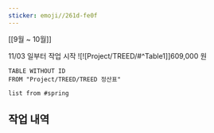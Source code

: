 ```yaml
---
sticker: emoji//261d-fe0f
---
```

[[9월 ~ 10월]]

11/03 일부터 작업 시작
![![Project/TREED/#^Table1]]609,000 원


```dataview
TABLE WITHOUT ID
FROM "Project/TREED/TREED 정산표"
```

```dataview
list from #spring  
```

## 작업 내역
